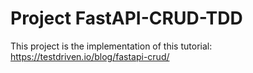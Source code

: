 # Project FastAPI-CRUD-TDD
This project is the implementation of this tutorial: https://testdriven.io/blog/fastapi-crud/
